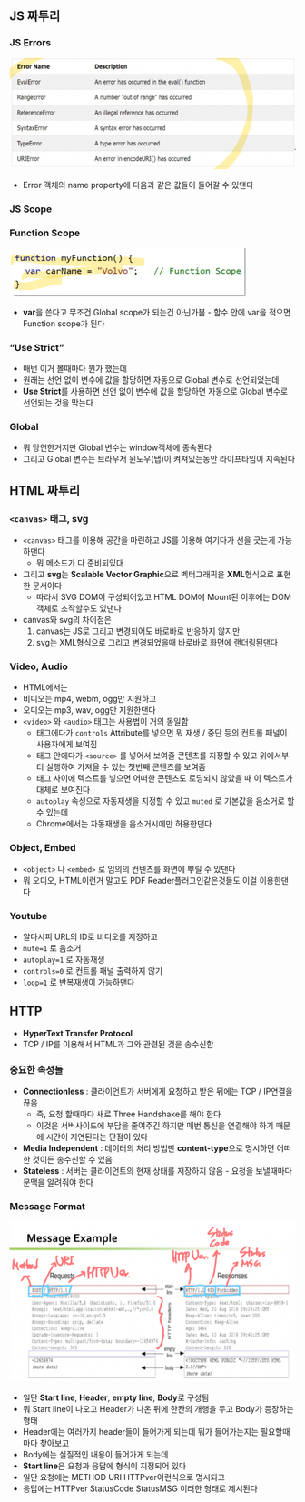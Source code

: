 ## JS 짜투리

### JS Errors

![12%20-%20HTML,%20JS,%20HTTP%20473b08d82f3944ba864d3b506d3bb07d/image1.png](webprogramming.fall.2021.cse.cnu.ac.kr/images/12_473b08d82f3944ba864d3b506d3bb07d/image1.png)

- Error 객체의 name property에 다음과 같은 값들이 들어갈 수 있댄다

### JS Scope

### Function Scope

![12%20-%20HTML,%20JS,%20HTTP%20473b08d82f3944ba864d3b506d3bb07d/image2.png](webprogramming.fall.2021.cse.cnu.ac.kr/images/12_473b08d82f3944ba864d3b506d3bb07d/image2.png)

- **var**을 쓴다고 무조건 Global scope가 되는건 아닌가봄 - 함수 안에 var을 적으면 Function scope가 된다

### “Use Strict”

- 매번 이거 볼때마다 뭔가 했는데
- 원래는 선언 없이 변수에 값을 할당하면 자동으로 Global 변수로 선언되었는데
- **Use Strict**를 사용하면 선언 없이 변수에 값을 할당하면 자동으로 Global 변수로 선언되는 것을 막는다

### Global

- 뭐 당연한거지만 Global 변수는 window객체에 종속된다
- 그리고 Global 변수는 브라우저 윈도우(탭)이 켜져있는동안 라이프타임이 지속된다

## HTML 짜투리

### `<canvas>` 태그, svg

- `<canvas>` 태그를 이용해 공간을 마련하고 JS를 이용해 여기다가 선을 긋는게 가능하댄다
	- 뭐 메소드가 다 준비되있대
- 그리고 **svg**는 **Scalable Vector Graphic**으로 벡터그래픽을 **XML**형식으로 표현한 문서이다
	- 따라서 SVG DOM이 구성되어있고 HTML DOM에 Mount된 이후에는 DOM객체로 조작할수도 있댄다
- canvas와 svg의 차이점은
	1. canvas는 JS로 그리고 변경되어도 바로바로 반응하지 않지만
	2. svg는 XML형식으로 그리고 변경되었을때 바로바로 화면에 랜더링된댄다

### Video, Audio

- HTML에서는
- 비디오는 mp4, webm, ogg만 지원하고
- 오디오는 mp3, wav, ogg만 지원한댄다
- `<video>` 와 `<audio>` 태그는 사용법이 거의 동일함
	- 태그에다가 `controls` Attribute를 넣으면 뭐 재생 / 중단 등의 컨트롤 패널이 사용자에게 보여짐
	- 태그 안에다가 `<source>` 를 넣어서 보여줄 콘텐츠를 지정할 수 있고 위에서부터 실행하여 가져올 수 있는 첫번째 콘텐츠를 보여줌
	- 태그 사이에 텍스트를 넣으면 어떠한 콘텐츠도 로딩되지 않았을 때 이 텍스트가 대체로 보여진다
	- `autoplay` 속성으로 자동재생을 지정할 수 있고 `muted` 로 기본값을 음소거로 할 수 있는데
	- Chrome에서는 자동재생을 음소거시에만 허용한댄다

### Object, Embed

- `<object>` 나 `<embed>` 로 임의의 컨텐츠를 화면에 뿌릴 수 있댄다
- 뭐 오디오, HTML이런거 말고도 PDF Reader플러그인같은것들도 이걸 이용한댄다

### Youtube

- 알다시피 URL의 ID로 비디오를 지정하고
- `mute=1` 로 음소거
- `autoplay=1` 로 자동재생
- `controls=0` 로 컨트롤 패널 출력하지 않기
- `loop=1` 로 반복재생이 가능하댄다

## HTTP

- **HyperText Transfer Protocol**
- TCP / IP를 이용해서 HTML과 그와 관련된 것을 송수신함

### 중요한 속성들

- **Connectionless** : 클라이언트가 서버에게 요청하고 받은 뒤에는 TCP / IP연결을 끊음
	- 즉, 요청 할때마다 새로 Three Handshake를 해야 한다
	- 이것은 서버사이드에 부담을 줄여주긴 하지만 매번 통신을 연결해야 하기 때문에 시간이 지연된다는 단점이 있다
- **Media Independent** : 데이터의 처리 방법만 **content-type**으로 명시하면 어떠한 것이든 송수신할 수 있음
- **Stateless** : 서버는 클라이언트의 현재 상태를 저장하지 않음 - 요청을 보낼때마다 문맥을 알려줘야 한다

### Message Format

![12%20-%20HTML,%20JS,%20HTTP%20473b08d82f3944ba864d3b506d3bb07d/image3.png](webprogramming.fall.2021.cse.cnu.ac.kr/images/12_473b08d82f3944ba864d3b506d3bb07d/image3.png)

- 일단 **Start line**, **Header**, **empty line**, **Body**로 구성됨
- 뭐 Start line이 나오고 Header가 나온 뒤에 한칸의 개행을 두고 Body가 등장하는 형태
- Header에는 여러가지 header들이 들어가게 되는데 뭐가 들어가는지는 필요할때마다 찾아보고
- Body에는 실질적인 내용이 들어가게 되는데
- **Start line**은 요청과 응답에 형식이 지정되어 있다
- 일단 요청에는 METHOD URI HTTPver이런식으로 명시되고
- 응답에는 HTTPver StatusCode StatusMSG 이러한 형태로 제시된다